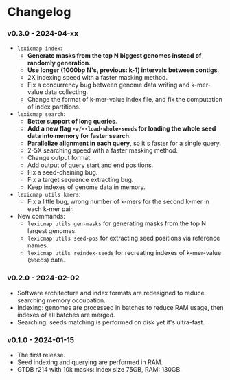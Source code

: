 # Changelog

### v0.3.0 - 2024-04-xx

- `lexicmap index`:
    - **Generate masks from the top N biggest genomes instead of randomly generation**.
    - **Use longer (1000bp N's, previous: k-1) intervals between contigs**.
    - 2X indexing speed with a faster masking method.
    - Fix a concurrency bug between genome data writing and k-mer-value data collecting.
    - Change the format of k-mer-value index file, and fix the computation of index partitions.
- `lexicmap search`:
    - **Better support of long queries**.
    - **Add a new flag `-w/--load-whole-seeds` for loading the whole seed data into memory for faster search**.
    - **Parallelize alignment in each query**, so it's faster for a single query.
    - 2-5X searching speed with a faster masking method.
    - Change output format.
    - Add output of query start and end positions.
    - Fix a seed-chaining bug.
    - Fix a target sequence extracting bug.
    - Keep indexes of genome data in memory.
- `lexicmap utils kmers`:
    - Fix a little bug, wrong number of k-mers for the second k-mer in each k-mer pair.
- New commands:
    - `lexicmap utils gen-masks` for generating masks from the top N largest genomes.
    - `lexicmap utils seed-pos` for extracting seed positions via reference names.
    - `lexicmap utils reindex-seeds` for recreating indexes of k-mer-value (seeds) data.

### v0.2.0 - 2024-02-02

- Software architecture and index formats are redesigned to reduce searching memory occupation.
- Indexing: genomes are processed in batches to reduce RAM usage, then indexes of all batches are merged.
- Searching: seeds matching is performed on disk yet it's ultra-fast.

### v0.1.0 - 2024-01-15

- The first release.
- Seed indexing and querying are performed in RAM.
- GTDB r214 with 10k masks: index size 75GB, RAM: 130GB.

